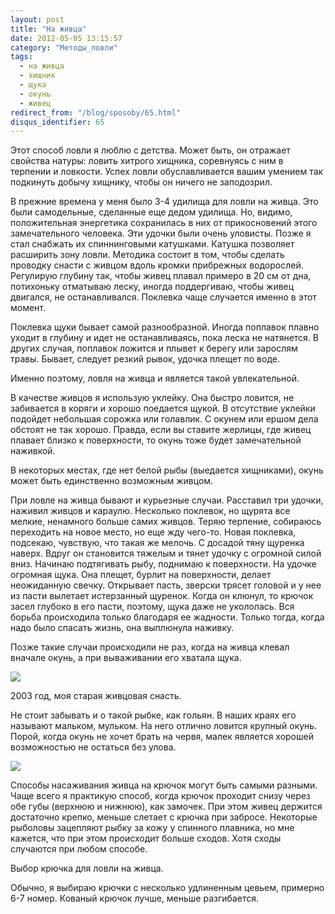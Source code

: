 ```yaml
---
layout: post
title: "На живца"
date: 2012-05-05 13:15:57
category: "Методы_ловли"
tags:
  - на живца
  - хищник
  - щука
  - окунь
  - живец
redirect_from: "/blog/sposoby/65.html"
disqus_identifier: 65
---
```

Этот способ ловли я люблю с детства. Может быть, он отражает свойства
натуры: ловить хитрого хищника, соревнуясь с ним в терпении и ловкости.
Успех ловли обуславливается вашим умением так подкинуть добычу хищнику,
чтобы он ничего не заподозрил.

В прежние времена у меня было 3-4 удилища для ловли на живца. Это были
самодельные, сделанные еще дедом удилища. Но, видимо, положительная
энергетика сохранилась в них от прикосновений этого замечательного
человека. Эти удочки были очень уловисты. Позже я стал снабжать их
спиннинговыми катушками. Катушка позволяет расширить зону ловли.
Методика состоит в том, чтобы сделать проводку снасти с живцом вдоль
кромки прибрежных водорослей. Регулирую глубину так, чтобы живец плавал
примеро в 20 см от дна, потихоньку отматываю леску, иногда поддергиваю,
чтобы живец двигался, не останавливался. Поклевка чаще случается именно
в этот момент.

Поклевка щуки бывает самой разнообразной. Иногда поплавок плавно уходит
в глубину и идет не останавливаясь, пока леска не натянется. В других
случая, поплавок ложится и плывет к берегу или зарослям травы. Бывает,
следует резкий рывок, удочка плещет по воде.

Именно поэтому, ловля на живца и является такой увлекательной.

В качестве живцов я использую уклейку. Она быстро ловится, не забивается
в коряги и хорошо поедается щукой. В отсутствие уклейки подойдет
небольшая сорожка или голавлик. С окунем или ершом дела обстоят не так
хорошо. Правда, если вы ставите жерлицы, где живец плавает близко к
поверхности, то окунь тоже будет замечательной наживкой.

В некоторых местах, где нет белой рыбы (выедается хищниками), окунь
может быть единственно возможным живцом.

При ловле на живца бывают и курьезные случаи. Расставил три удочки,
наживил живцов и караулю. Несколько поклевок, но щурята все мелкие,
ненамного больше самих живцов. Теряю терпение, собираюсь переходить на
новое место, но еще жду чего-то. Новая поклевка, подсекаю, чувствую, что
такая же мелочь. С досадой тяну щуренка наверх. Вдруг он становится
тяжелым и тянет удочку с огромной силой вниз. Начинаю подтягивать рыбу,
поднимаю к поверхности. На удочке огромная щука. Она плещет, бурлит на
поверхности, делает неожиданную свечку. Открывает пасть, зверски трясет
головой и у нее из пасти вылетает истерзанный щуренок. Когда он клюнул,
то крючок засел глубоко в его пасти, поэтому, щука даже не укололась.
Вся борьба происходила только благодаря ее жадности. Только тогда, когда
надо было спасать жизнь, она выплюнула наживку.

Позже такие случаи происходили не раз, когда на живца клевал вначале
окунь, а при вываживании его хватала щука.

![](http://fishingguru.ru/uploads/images/00/00/01/2012/05/05/eafe92.jpg)

2003 год, моя старая живцовая снасть.

Не стоит забывать и о такой рыбке, как гольян. В наших краях его
называют мальком, мульком. На него отлично ловится крупный окунь. Порой,
когда окунь не хочет брать на червя, малек является хорошей возможностью
не остаться без улова.

![](http://fishingguru.ru/uploads/images/00/00/01/2012/05/05/9eb612.jpg)

Способы насаживания живца на крючок могут быть самыми разными. Чаще
всего я практикую способ, когда крючок проходит снизу через обе губы
(верхнюю и нижнюю), как замочек. При этом живец держится достаточно
крепко, меньше слетает с крючка при забросе. Некоторые рыболовы
зацепляют рыбку за кожу у спинного плавника, но мне кажется, что при
этом происходит больше сходов. Хотя сходы случаются при любом способе.

Выбор крючка для ловли на живца.

Обычно, я выбираю крючки с несколько удлиненным цевьем, примерно 6-7
номер. Кованый крючок лучше, меньше разгибается.
